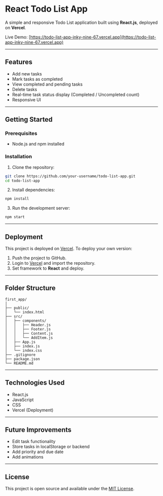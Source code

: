 # React Todo List App

A simple and responsive Todo List application built using **React.js**, deployed on **Vercel**.

Live Demo: [https://todo-list-app-inky-nine-67.vercel.app](https://todo-list-app-inky-nine-67.vercel.app)

---

## Features

- Add new tasks
- Mark tasks as completed
- View completed and pending tasks
- Delete tasks
- Real-time task status display (Completed / Uncompleted count)
- Responsive UI

---

## Getting Started

### Prerequisites

- Node.js and npm installed

### Installation

1. Clone the repository:

```bash
git clone https://github.com/your-username/todo-list-app.git
cd todo-list-app
```

2. Install dependencies:

```bash
npm install
```

3. Run the development server:

```bash
npm start
```

---

## Deployment

This project is deployed on [Vercel](https://vercel.com/). To deploy your own version:

1. Push the project to GitHub.
2. Login to [Vercel](https://vercel.com/) and import the repository.
3. Set framework to **React** and deploy.

---

## Folder Structure

```
first_app/
│
├── public/
│   └── index.html
├── src/
│   ├── components/
│   │   ├── Header.js
│   │   ├── Footer.js
│   │   ├── Content.js
│   │   └── AddItem.js
│   ├── App.js
│   ├── index.js
│   └── index.css
├── .gitignore
├── package.json
└── README.md
```

---

## Technologies Used

- React.js
- JavaScript
- CSS
- Vercel (Deployment)

---

## Future Improvements

- Edit task functionality
- Store tasks in localStorage or backend
- Add priority and due date
- Add animations

---

## License

This project is open source and available under the [MIT License](LICENSE).
